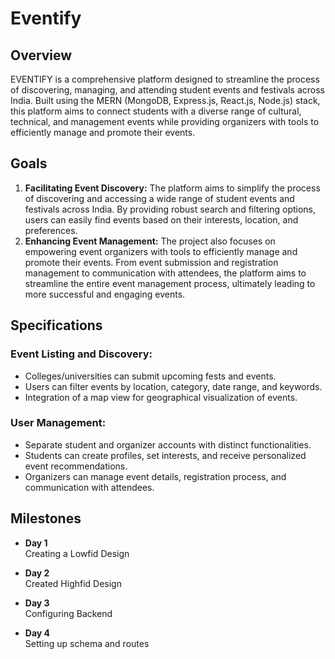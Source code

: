 # Eventify

## Overview
EVENTIFY is a comprehensive platform designed to streamline the process of discovering, managing, and attending student events and festivals across India. Built using the MERN (MongoDB, Express.js, React.js, Node.js) stack, this platform aims to connect students with a diverse range of cultural, technical, and management events while providing organizers with tools to efficiently manage and promote their events.

## Goals
1. **Facilitating Event Discovery:** The platform aims to simplify the process of discovering and accessing a wide range of student events and festivals across India. By providing robust search and filtering options, users can easily find events based on their interests, location, and preferences.
2. **Enhancing Event Management:** The project also focuses on empowering event organizers with tools to efficiently manage and promote their events. From event submission and registration management to communication with attendees, the platform aims to streamline the entire event management process, ultimately leading to more successful and engaging events.

## Specifications
### Event Listing and Discovery:
- Colleges/universities can submit upcoming fests and events.
- Users can filter events by location, category, date range, and keywords.
- Integration of a map view for geographical visualization of events.

### User Management:
- Separate student and organizer accounts with distinct functionalities.
- Students can create profiles, set interests, and receive personalized event recommendations.
- Organizers can manage event details, registration process, and communication with attendees.

## Milestones
- **Day 1**  
Creating a Lowfid Design

- **Day 2**  
Created Highfid Design

- **Day 3**   
Configuring Backend

- **Day 4**  
Setting up schema and routes
